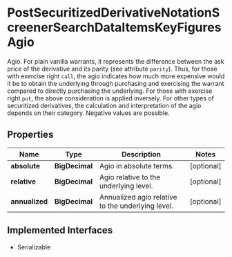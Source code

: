 

# PostSecuritizedDerivativeNotationScreenerSearchDataItemsKeyFiguresAgio

Agio. For plain vanilla warrants, it represents the difference between the ask price of the derivative and its parity (see attribute `parity`). Thus, for those with exercise right `call`, the agio indicates how much more expensive would it be to obtain the underlying through purchasing and exercising the warrant compared to directly purchasing the underlying. For those with exercise right `put`, the above consideration is applied inversely. For other types of securitized derivatives, the calculation and interpretation of the agio depends on their category. Negative values are possible.

## Properties

Name | Type | Description | Notes
------------ | ------------- | ------------- | -------------
**absolute** | **BigDecimal** | Agio in absolute terms. |  [optional]
**relative** | **BigDecimal** | Agio relative to the underlying level. |  [optional]
**annualized** | **BigDecimal** | Annualized agio relative to the underlying level. |  [optional]


## Implemented Interfaces

* Serializable


